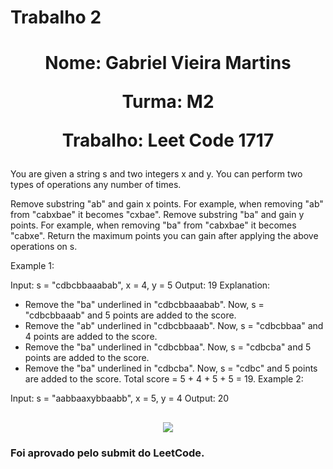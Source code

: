 # Trabalho 2

<h1 align="center" >
  <p> Nome: Gabriel Vieira Martins</p>
  <p>Turma: M2</p>
  <p>Trabalho: Leet Code 1717</p>
</h1>

<p>
  You are given a string s and two integers x and y. You can perform two types of operations any number of times.

Remove substring "ab" and gain x points.
For example, when removing "ab" from "cabxbae" it becomes "cxbae".
Remove substring "ba" and gain y points.
For example, when removing "ba" from "cabxbae" it becomes "cabxe".
Return the maximum points you can gain after applying the above operations on s.
</p>

<p>
  Example 1:

Input: s = "cdbcbbaaabab", x = 4, y = 5
Output: 19
Explanation:
- Remove the "ba" underlined in "cdbcbbaaabab". Now, s = "cdbcbbaaab" and 5 points are added to the score.
- Remove the "ab" underlined in "cdbcbbaaab". Now, s = "cdbcbbaa" and 4 points are added to the score.
- Remove the "ba" underlined in "cdbcbbaa". Now, s = "cdbcba" and 5 points are added to the score.
- Remove the "ba" underlined in "cdbcba". Now, s = "cdbc" and 5 points are added to the score.
Total score = 5 + 4 + 5 + 5 = 19.
Example 2:

Input: s = "aabbaaxybbaabb", x = 5, y = 4
Output: 20
</p>

<h2 align="center">
  <img src = "https://i.imgur.com/a5ZpSjv.png" />
</h2>

<h3 allign = "left">
  <p>
    Foi aprovado pelo submit do LeetCode.
  </p>
</h3>
